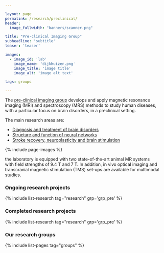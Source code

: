 ```yaml
---

layout: page
permalink: /research/preclinical/
header:
  image_fullwidth: "banners/scanner.png"

title: "Pre-clinical Imaging Group"
subheadline: 'subtitle'
teaser: 'teaser'

images:
  - image_id: 'lab'
    image_name: 'dijkhuizen.png'
    image_title: 'image title'
    image_alt: 'image alt text'  

tags: groups

---
```


The [pre-clinical imaging group](https://dijkhuizenlab.nl/) develops and apply magnetic resonance imaging (MRI) and spectroscopy (MRS) methods to study human diseases, with a particular focus on brain disorders, in a preclinical setting.

The main research areas are:

- [Diagnosis and treatment of brain disorders](https://dijkhuizenlab.nl/diagnosis/)
- [Structure and function of neural networks](https://dijkhuizenlab.nl/structure-and-function-of-neural-networks/)
- [Stroke recovery, neuroplasticity and brain stimulation](https://dijkhuizenlab.nl/stroke-recovery-neuroplasticity-and-brain-stimulation-2/)

{% include page-images %}

the laboratory is equipped with two state-of-the-art animal MR systems with field strengths of 9.4 T and 7 T. In addition, in vivo optical imaging and transcranial magnetic stimulation (TMS) set-ups are available for multimodal studies.

### Ongoing research projects

{% include list-research tag="research" grp='grp_pre' %}

### Completed research projects

{% include list-research tag="research" grp='grp_pre' %}

### Our research groups

{% include list-pages tag="groups" %}
